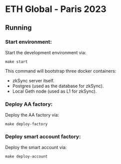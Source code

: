 # ETH Global - Paris 2023

## Running
### Start environment:
Start the development environment via:

`make start`

This command will bootstrap three docker containers:
- zkSync server itself.
- Postgres (used as the database for zkSync).
- Local Geth node (used as L1 for zkSync).

### Deploy AA factory:
Deploy the AA factory via:

`make deploy-factory`

### Deploy smart account factory:
Deploy the smart account via:

`make deploy-account`